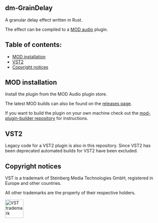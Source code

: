 ## dm-GrainDelay

A granular delay effect written in Rust.

The effect can be compiled to a [MOD audio](https://mod.audio/) plugin.

## Table of contents:

- [MOD installation](#MOD-installation)
- [VST2](#VST2)
- [Copyright notices](#Copyright-notices)

## MOD installation

Install the plugin from the MOD Audio plugin store.

The latest MOD builds can also be found on the [releases page](https://github.com/davemollen/dm-GrainDelay/releases).

If you want to build the plugin on your own machine check out the [mod-plugin-builder repository](https://github.com/moddevices/mod-plugin-builder) for instructions.

## VST2

Legacy code for a VST2 plugin is also in this repository. Since VST2 has been deprecated automated builds for VST2 have been excluded.

## Copyright notices

VST is a trademark of Steinberg Media Technologies GmbH, registered in Europe and other countries.

All other trademarks are the property of their respective holders.

<img src="https://steinbergmedia.github.io/vst3_dev_portal/resources/licensing_6.png" width="60" height="auto" alt="VST trademark">
